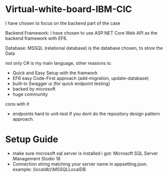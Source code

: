 # Virtual-white-board-IBM-CIC

I have chosen to focus on the backend part of the case

Backend Framework: i have chosen to use ASP.NET Core Web API as the backend framework with EF6.


Database: MSSQL (relational database) is the database chosen, to store the Data

not only C# is my main language, other reasions is:
* Quick and Easy Setup with the framwork
* EF6 easy Code-First approach (add-migration, update-database)
* built-in Swagger ui (for quick endpoint testing)
* backed by microsoft
* huge community

cons with it
* endpoints hard to unit-test if you dont do the repository design pattern approach.

# Setup Guide
* make sure microsoft sql server is installed i got: Microsoft SQL Server Management Studio 18
* Connection string matching your server name in appsetting.json. example: (localdb)\MSSQLLocalDB






